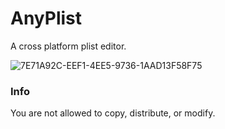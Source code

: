 # AnyPlist

A cross platform plist editor. 

![7E71A92C-EEF1-4EE5-9736-1AAD13F58F75](https://user-images.githubusercontent.com/44642574/171173960-d13da925-da5c-4c08-9d04-ef2381c3c7e4.png)

### Info
You are not allowed to copy, distribute, or modify.
